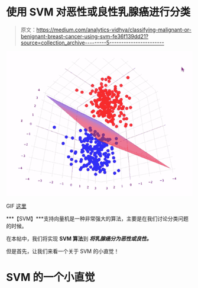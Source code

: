 # 使用 SVM 对恶性或良性乳腺癌进行分类

> 原文：<https://medium.com/analytics-vidhya/classifying-malignant-or-benignant-breast-cancer-using-svm-fe36f139dd21?source=collection_archive---------5----------------------->

![](img/615314fb41441cf3547bddcd36b9c120.png)

GIF [这里](https://www.google.com/url?sa=i&url=https%3A%2F%2Fmedium.com%2Fdatadriveninvestor%2Fsupport-vector-machine-svm-algorithm-in-a-fun-easy-way-fc23a008c22%3Fsource%3Drss----32881626c9c9---4&psig=AOvVaw2R5Yy9JifEize5zw4LTPGD&ust=1590512772734000&source=images&cd=vfe&ved=0CAIQjRxqFwoTCIDbu5Taz-kCFQAAAAAdAAAAABAJ)

***【SVM】***支持向量机是一种非常强大的算法，主要是在我们讨论分类问题的时候。

在本帖中，我们将实现 **SVM 算法**到 ***将乳腺癌分为恶性或良性。***

但是首先，让我们来看一个关于 SVM 的小直觉！

# SVM 的一个小直觉